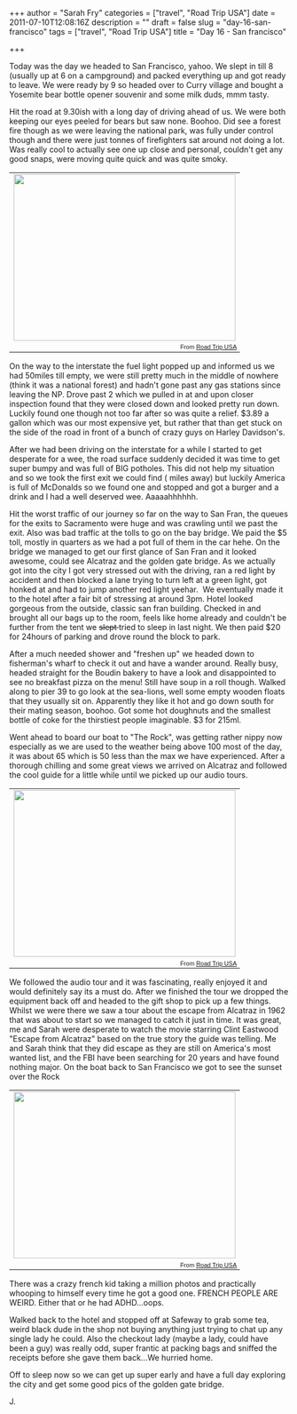 +++
author = "Sarah Fry"
categories = ["travel", "Road Trip USA"]
date = 2011-07-10T12:08:16Z
description = ""
draft = false
slug = "day-16-san-francisco"
tags = ["travel", "Road Trip USA"]
title = "Day 16 - San francisco"

+++


Today was the day we headed to San Francisco, yahoo. We slept in till 8 (usually up at 6 on a campground) and packed everything up and got ready to leave. We were ready by 9 so headed over to Curry village and bought a Yosemite bear bottle opener souvenir and some milk duds, <span><span>mmm</span></span> tasty.

Hit the road at 9.30<span><span>ish</span></span> with a long day of driving ahead of us. We were both keeping our eyes peeled for bears but saw none. Boohoo. Did see a forest fire though as we were leaving the national park, was fully under control though and there were just tonnes of firefighters sat around not doing a lot. Was really cool to actually see one up close and personal, couldn't get any good snaps, were moving quite quick and was quite smoky.
<table style="width: auto;">
<tbody>
<tr>
<td><a href="https://picasaweb.google.com/lh/photo/SIQkL5ot-fAqEFuuOkyhZQ?feat=embedwebsite"><img src="https://lh5.googleusercontent.com/-FVmLj08NuT0/ThqkiPbuL4I/AAAAAAAAAN0/vVkFnFR1G4Y/s400/IMGP1318.JPG" alt="" width="400" height="300" /></a></td>
</tr>
<tr>
<td style="font-family: arial,sans-serif; font-size: 11px; text-align: right;">From <a href="https://picasaweb.google.com/jonfry22/RoadTripUSA?authuser=0&amp;feat=embedwebsite">Road Trip USA</a></td>
</tr>
</tbody>
</table>
On the way to the interstate the fuel light popped up and informed us we had 50miles till empty, we were still pretty much in the middle of nowhere (think it was a national forest) and hadn't gone past any gas stations since leaving the NP. Drove past 2 which we pulled in at and upon closer inspection found that they were closed down and looked pretty run down. Luckily found one though not too far after so was quite a relief. $3.89 a gallon which was our most expensive yet, but rather that than get stuck on the side of the road in front of a bunch of crazy guys on Harley Davidson's.

After we had been driving on the interstate for a while I started to get desperate for a wee, the road surface suddenly decided it was time to get super bumpy and was full of BIG potholes. This did not help my situation and so we took the first exit we could find ( miles away) but luckily America is full of <span><span>McDonalds</span></span> so we found one and stopped and got a burger and a drink and I had a well deserved wee. <span><span>Aaaaahhhhhh</span></span>.

Hit the worst traffic of our journey so far on the way to San Fran, the queues for the exits to Sacramento were huge and was crawling until we past the exit. Also was bad traffic at the tolls to go on the bay bridge. We paid the $5 toll, mostly in quarters as we had a pot full of them in the car <span><span>hehe</span></span>. On the bridge we managed to get our first glance of San Fran and it looked awesome, could see Alcatraz and the golden gate bridge. As we actually got into the city I got very stressed out with the driving, ran a red light by accident and then blocked a lane trying to turn left at a green light, got honked at and had to jump another red light <span><span>yeehar</span></span>.  We eventually made it to the hotel after a fair bit of stressing at around 3pm. Hotel looked gorgeous from the outside, classic <span><span>san</span></span> <span><span>fran</span></span> building. Checked in and brought all our bags up to the room, feels like home already and couldn't be further from the tent we <del>slept </del> tried to sleep in last night. We then paid $20 for 24hours of parking and drove round the block to park.

After a much needed shower and "freshen up" we headed down to fisherman's wharf to check it out and have a wander around. Really busy, headed straight for the Boudin bakery to have a look and <span>disappointed</span> to see no breakfast pizza on the menu! Still have soup in a roll though. Walked along to pier 39 to go look at the sea-lions, well some empty wooden floats that they usually sit on. Apparently they like it hot and go down south for their mating season, boohoo. Got some hot doughnuts and the smallest bottle of coke for the thirstiest people imaginable. $3 for 215ml.

Went ahead to board our boat to "The Rock", was getting rather nippy now especially as we are used to the weather being above 100 most of the day, it was about 65 which is 50 less than the max we have experienced. After a thorough chilling and some great views we arrived on Alcatraz and followed the cool guide for a little while until we picked up our audio tours.
<table style="width: auto;">
<tbody>
<tr>
<td><a href="https://picasaweb.google.com/lh/photo/KWIJ7XN9ETH09BkEQcXwvQ?feat=embedwebsite"><img src="https://lh3.googleusercontent.com/-_iRkv-oZe0M/ThqmAZMvcfI/AAAAAAAAAOU/Sfqy1p07Wvo/s400/IMGP1366.JPG" alt="" width="400" height="300" /></a></td>
</tr>
<tr>
<td style="font-family: arial,sans-serif; font-size: 11px; text-align: right;">From <a href="https://picasaweb.google.com/jonfry22/RoadTripUSA?authuser=0&amp;feat=embedwebsite">Road Trip USA</a></td>
</tr>
</tbody>
</table>
We followed the audio tour and it was fascinating, really enjoyed it and would definitely say its a must do. After we finished the tour we dropped the equipment back off and headed to the gift shop to pick up a few things. Whilst we were there we saw a tour about the escape from <span><span>Alcatraz in 1962 that</span></span> was about to start so we managed to catch it just in time. It was great, me and Sarah were desperate to watch the movie starring <span><span>Clint</span></span> <span><span>Eastwood</span></span> "Escape from <span><span>Alcatraz</span></span>" based on the true story the guide was telling. Me and Sarah think that they did escape as they are still on America's most wanted list, and the FBI have been searching for 20 years and have found nothing major. On the boat back to San Francisco we got to see the sunset over the Rock
<table style="width: auto;">
<tbody>
<tr>
<td><a href="https://picasaweb.google.com/lh/photo/nLejSnl7SWCB3UPVHQfYwQ?feat=embedwebsite"><img src="https://lh5.googleusercontent.com/-Q9udKPgiKzE/ThqmCIPyIuI/AAAAAAAAAPE/E8sYkZD06eI/s400/IMGP1434.JPG" alt="" width="400" height="300" /></a></td>
</tr>
<tr>
<td style="font-family: arial,sans-serif; font-size: 11px; text-align: right;">From <a href="https://picasaweb.google.com/jonfry22/RoadTripUSA?authuser=0&amp;feat=embedwebsite">Road Trip USA</a></td>
</tr>
</tbody>
</table>
There was a crazy french kid taking a million photos and practically <span><span>whooping</span></span> to himself <span><span>every time</span></span> he got a good one. FRENCH PEOPLE ARE WEIRD. Either that or he had ADHD...oops.

Walked back to the hotel and stopped off at <span><span>Safeway</span></span> to grab some tea, weird black dude in the shop not buying anything just trying to chat up any single lady he could. Also the checkout lady (maybe a lady, could have been a guy) was really odd, super frantic at packing bags and sniffed the receipts before she gave them back...We hurried home.

Off to sleep now so we can get up super early and have a full day exploring the city and get some good pics of the golden gate bridge.

J.

